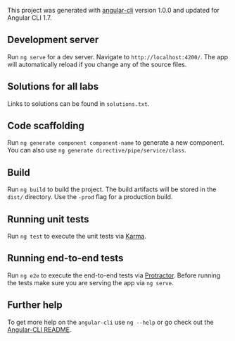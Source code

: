 
This project was generated with [angular-cli](https://github.com/angular/angular-cli) version 1.0.0 and updated for Angular CLI 1.7.

## Development server
Run `ng serve` for a dev server. Navigate to `http://localhost:4200/`. The app will automatically reload if you change any of the source files.


## Solutions for all labs

Links to solutions can be found in `solutions.txt`.

## Code scaffolding

Run `ng generate component component-name` to generate a new component. You can also use `ng generate directive/pipe/service/class`.

## Build

Run `ng build` to build the project. The build artifacts will be stored in the `dist/` directory. Use the `-prod` flag for a production build.

## Running unit tests

Run `ng test` to execute the unit tests via [Karma](https://karma-runner.github.io).

## Running end-to-end tests

Run `ng e2e` to execute the end-to-end tests via [Protractor](http://www.protractortest.org/). 
Before running the tests make sure you are serving the app via `ng serve`.

## Further help

To get more help on the `angular-cli` use `ng --help` or go check out the [Angular-CLI README](https://github.com/angular/angular-cli/blob/master/README.md).
